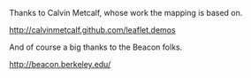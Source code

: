 Thanks to Calvin Metcalf, whose work the mapping is based on.

http://calvinmetcalf.github.com/leaflet.demos


And of course a big thanks to the Beacon folks.

http://beacon.berkeley.edu/
